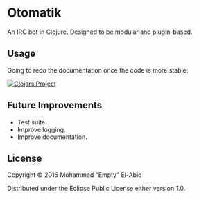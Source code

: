 # Otomatik

An IRC bot in Clojure. Designed to be modular and plugin-based.

## Usage

Going to redo the documentation once the code is more stable.

[![Clojars Project](http://clojars.org/Otomatik/latest-version.svg)](http://clojars.org/irc-bot)

## Future Improvements

* Test suite.
* Improve logging.
* Improve documentation.

## License

Copyright © 2016 Mohammad "Empty" El-Abid

Distributed under the Eclipse Public License either version 1.0.
